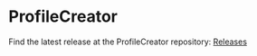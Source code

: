 # ProfileCreator

Find the latest release at the ProfileCreator repository: [Releases](https://github.com/erikberglund/ProfileCreator/releases)